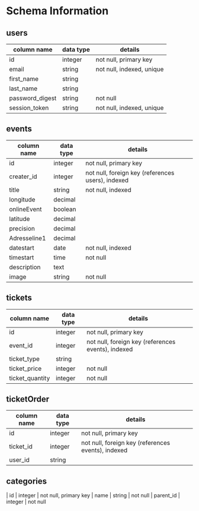 # Schema Information

## users
column name     | data type | details
----------------|-----------|-----------------------
id              | integer   | not null, primary key
email           | string    | not null, indexed, unique
first_name      | string    |
last_name       | string    |
password_digest | string    | not null
session_token   | string    | not null, indexed, unique

## events
| column name       | data type  | details  
|-------------------|------------|------------------------
| id                | integer    | not null, primary key
| creater_id        | integer    | not null, foreign key (references users), indexed
| title             | string     | not null, indexed
| longitude         | decimal    |
| onlineEvent       | boolean    |
| latitude          | decimal    |
| precision         | decimal    |
| Adresseline1      | decimal    |
| datestart         | date       | not null, indexed
| timestart         | time       | not null
| description       | text       |
| image             | string     | not null


## tickets
| column name     | data type  | details  
|-----------------|------------|------------------------
| id              | integer    | not null, primary key
| event_id        | integer    | not null, foreign key (references events), indexed
| ticket_type     | string     |
| ticket_price    | integer    | not null
| ticket_quantity | integer    | not null

## ticketOrder
| column name     | data type  | details  
|-----------------|------------|------------------------
| id              | integer    | not null, primary key
| ticket_id       | integer    | not null, foreign key (references events), indexed
| user_id         | string     |

## categories  

| id                   | integer       | not null, primary key
| name                 | string        | not null
| parent_id            | integer       | not null
